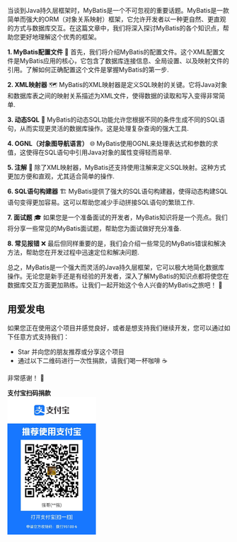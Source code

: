 当谈到Java持久层框架时，MyBatis是一个不可忽视的重要话题。MyBatis是一款简单而强大的ORM（对象关系映射）框架，它允许开发者以一种更自然、更直观的方式与数据库交互。在这篇文章中，我们将深入探讨MyBatis的各个知识点，帮助您更好地理解这个优秀的框架。

**1. MyBatis配置文件** 📝
首先，我们将介绍MyBatis的配置文件。这个XML配置文件是MyBatis应用的核心，它包含了数据库连接信息、全局设置、以及映射文件的引用。了解如何正确配置这个文件是掌握MyBatis的第一步.

**2. XML映射器** 🗺️
MyBatis的XML映射器是定义SQL映射的关键。它将Java对象和数据库表之间的映射关系描述为XML文件，使得数据的读取和写入变得非常简单.

**3. 动态SQL** 🔄
MyBatis的动态SQL功能允许您根据不同的条件生成不同的SQL语句，从而实现更灵活的数据库操作。这是处理复杂查询的强大工具.

**4. OGNL（对象图导航语言）** 🌐
MyBatis使用OGNL来处理表达式和参数的求值，这使得在SQL语句中引用Java对象的属性变得轻而易举.

**5. 注解** 📌
除了XML映射器，MyBatis还支持使用注解来定义SQL映射。这种方式更加方便和直观，尤其适合简单的操作.

**6. SQL语句构建器** 🏗️
MyBatis提供了强大的SQL语句构建器，使得动态构建SQL语句变得更加容易。这可以帮助您减少手动拼接SQL语句的繁琐工作.

**7. 面试题** 🎓
如果您是一个准备面试的开发者，MyBatis知识将是一个亮点。我们将分享一些常见的MyBatis面试题，帮助您为面试做好充分准备.

**8. 常见报错** ❌
最后但同样重要的是，我们会介绍一些常见的MyBatis错误和解决方法，帮助您在开发过程中迅速定位和解决问题.

总之，MyBatis是一个强大而灵活的Java持久层框架，它可以极大地简化数据库操作。无论您是新手还是有经验的开发者，深入了解MyBatis的知识点都将使您在数据库交互方面更加熟练。让我们一起开始这个令人兴奋的MyBatis之旅吧！ 🚀


 **用爱发电** 
-----
如果您正在使用这个项目并感觉良好，或者是想支持我们继续开发，您可以通过如下任意方式支持我们：


- Star 并向您的朋友推荐或分享这个项目
- 通过以下二维码进行一次性捐款，请我们喝一杯咖啡 ☕️

非常感谢！  :nose: 

 **支付宝扫码捐款**<br/>
<img src="image.png"  width="200" />

